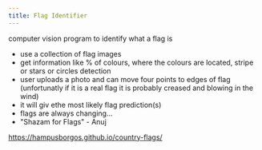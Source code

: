 ```yaml
---
title: Flag Identifier
---
```


computer vision program to identify what a flag is

- use a collection of flag images
- get information like % of colours, where the colours are located, stripe or stars or circles detection
- user uploads a photo and can move four points to edges of flag (unfortunatly if it is a real flag it is probably creased and blowing in the wind)
- it will giv ethe most likely flag prediction(s)
- flags are always changing...
- "Shazam for Flags" - Anuj

<https://hampusborgos.github.io/country-flags/>

